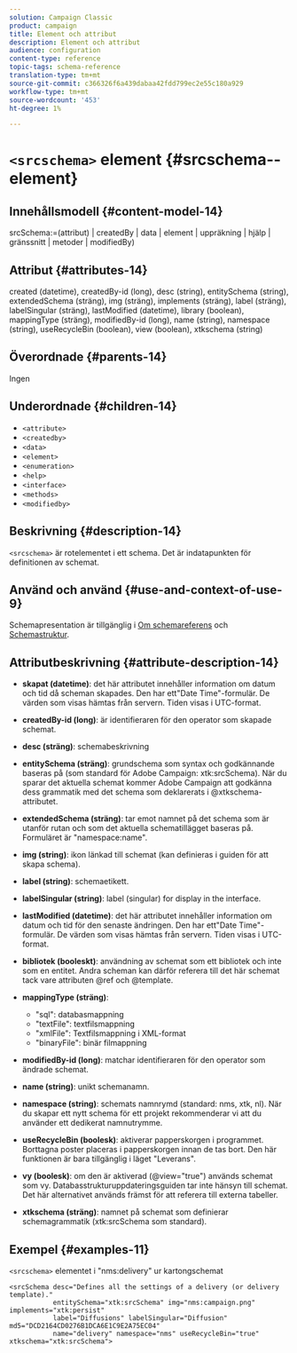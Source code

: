 ```yaml
---
solution: Campaign Classic
product: campaign
title: Element och attribut
description: Element och attribut
audience: configuration
content-type: reference
topic-tags: schema-reference
translation-type: tm+mt
source-git-commit: c366326f6a439dabaa42fdd799ec2e55c180a929
workflow-type: tm+mt
source-wordcount: '453'
ht-degree: 1%

---
```



# `<srcschema>` element  {#srcschema--element}

## Innehållsmodell {#content-model-14}

srcSchema:=(attribut) | createdBy | data | element | uppräkning | hjälp | gränssnitt | metoder | modifiedBy)

## Attribut {#attributes-14}

created (datetime), createdBy-id (long), desc (string), entitySchema (string), extendedSchema (sträng), img (sträng), implements (sträng), label (sträng), labelSingular (sträng), lastModified (datetime), library (boolean), mappingType (sträng), modifiedBy-id (long), name (string), namespace (string), useRecycleBin (boolean), view (boolean), xtkschema (string)

## Överordnade {#parents-14}

Ingen

## Underordnade {#children-14}

* `<attribute>`
* `<createdby>`
* `<data>`
* `<element>`
* `<enumeration>`
* `<help>`
* `<interface>`
* `<methods>`
* `<modifiedby>`

## Beskrivning {#description-14}

`<srcschema>` är rotelementet i ett schema. Det är indatapunkten för definitionen av schemat.

## Använd och använd {#use-and-context-of-use-9}

Schemapresentation är tillgänglig i [Om schemareferens](../../../configuration/using/about-schema-reference.md) och [Schemastruktur](../../../configuration/using/schema-structure.md).

## Attributbeskrivning {#attribute-description-14}

* **skapat (datetime)**: det här attributet innehåller information om datum och tid då scheman skapades. Den har ett&quot;Date Time&quot;-formulär. De värden som visas hämtas från servern. Tiden visas i UTC-format.
* **createdBy-id (long)**: är identifieraren för den operator som skapade schemat.
* **desc (sträng)**: schemabeskrivning
* **entitySchema (sträng)**: grundschema som syntax och godkännande baseras på (som standard för Adobe Campaign: xtk:srcSchema). När du sparar det aktuella schemat kommer Adobe Campaign att godkänna dess grammatik med det schema som deklarerats i @xtkschema-attributet.
* **extendedSchema (sträng)**: tar emot namnet på det schema som är utanför rutan och som det aktuella schematillägget baseras på. Formuläret är &quot;namespace:name&quot;.
* **img (string)**: ikon länkad till schemat (kan definieras i guiden för att skapa schema).
* **label (string)**: schemaetikett.
* **labelSingular (string)**: label (singular) for display in the interface.
* **lastModified (datetime)**: det här attributet innehåller information om datum och tid för den senaste ändringen. Den har ett&quot;Date Time&quot;-formulär. De värden som visas hämtas från servern. Tiden visas i UTC-format.
* **bibliotek (booleskt)**: användning av schemat som ett bibliotek och inte som en entitet. Andra scheman kan därför referera till det här schemat tack vare attributen @ref och @template.
* **mappingType (sträng)**:

   * &quot;sql&quot;: databasmappning
   * &quot;textFile&quot;: textfilsmappning
   * &quot;xmlFile&quot;: Textfilsmappning i XML-format
   * &quot;binaryFile&quot;: binär filmappning

* **modifiedBy-id (long)**: matchar identifieraren för den operator som ändrade schemat.
* **name (string)**: unikt schemanamn.
* **namespace (string)**: schemats namnrymd (standard: nms, xtk, nl). När du skapar ett nytt schema för ett projekt rekommenderar vi att du använder ett dedikerat namnutrymme.
* **useRecycleBin (boolesk)**: aktiverar papperskorgen i programmet. Borttagna poster placeras i papperskorgen innan de tas bort. Den här funktionen är bara tillgänglig i läget &quot;Leverans&quot;.
* **vy (boolesk)**: om den är aktiverad (@view=&quot;true&quot;) används schemat som vy. Databasstrukturuppdateringsguiden tar inte hänsyn till schemat. Det här alternativet används främst för att referera till externa tabeller.
* **xtkschema (sträng)**: namnet på schemat som definierar schemagrammatik (xtk:srcSchema som standard).

## Exempel {#examples-11}

`<srcschema>` elementet i &quot;nms:delivery&quot; ur kartongschemat

```
<srcSchema desc="Defines all the settings of a delivery (or delivery template)."  
           entitySchema="xtk:srcSchema" img="nms:campaign.png" implements="xtk:persist" 
           label="Diffusions" labelSingular="Diffusion" md5="DCD2164CD0276B1DCA6E1C9E2A75EC04"
           name="delivery" namespace="nms" useRecycleBin="true" xtkschema="xtk:srcSchema">
```

